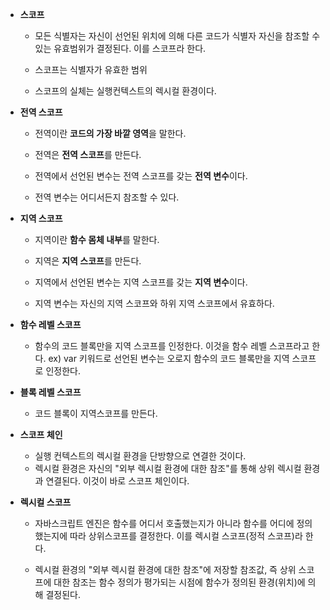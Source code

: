 - **스코프**

  - 모든 식별자는 자신이 선언된 위치에 의해 다른 코드가 식별자 자신을 참조할 수 있는 유효범위가 결정된다. 이를 스코프라 한다.

  - 스코프는 식별자가 유효한 범위

  - 스코프의 실체는 실행컨텍스트의 렉시컬 환경이다.

- **전역 스코프**

  - 전역이란 **코드의 가장 바깥 영역**을 말한다.

  - 전역은 **전역 스코프**를 만든다.

  - 전역에서 선언된 변수는 전역 스코프를 갖는 **전역 변수**이다.

  - 전역 변수는 어디서든지 참조할 수 있다.

- **지역 스코프**

  - 지역이란 **함수 몸체 내부**를 말한다.

  - 지역은 **지역 스코프**를 만든다.

  - 지역에서 선언된 변수는 지역 스코프를 갖는 **지역 변수**이다.

  - 지역 변수는 자신의 지역 스코프와 하위 지역 스코프에서 유효하다.

- **함수 레벨 스코프**

  - 함수의 코드 블록만을 지역 스코프를 인정한다. 이것을 함수 레벨 스코프라고 한다.
    ex) var 키워드로 선언된 변수는 오로지 함수의 코드 블록만을 지역 스코프로 인정한다.

- **블록 레벨 스코프**

  - 코드 블록이 지역스코프를 만든다.

- **스코프 체인**

  - 실행 컨텍스트의 렉시컬 환경을 단방향으로 연결한 것이다.
  - 렉시컬 환경은 자신의 "외부 렉시컬 환경에 대한 참조"를 통해 상위 렉시컬 환경과 연결된다. 이것이 바로 스코프 체인이다.

- **렉시컬 스코프**

  - 자바스크립트 엔진은 함수를 어디서 호출했는지가 아니라 함수를 어디에 정의했는지에 따라 상위스코프를 결정한다. 이를 렉시컬 스코프(정적 스코프)라 한다.

  - 렉시컬 환경의 "외부 렉시컬 환경에 대한 참조"에 저장할 참조값, 즉 상위 스코프에 대한 참조는 함수 정의가 평가되는 시점에 함수가 정의된 환경(위치)에 의해 결정된다.

